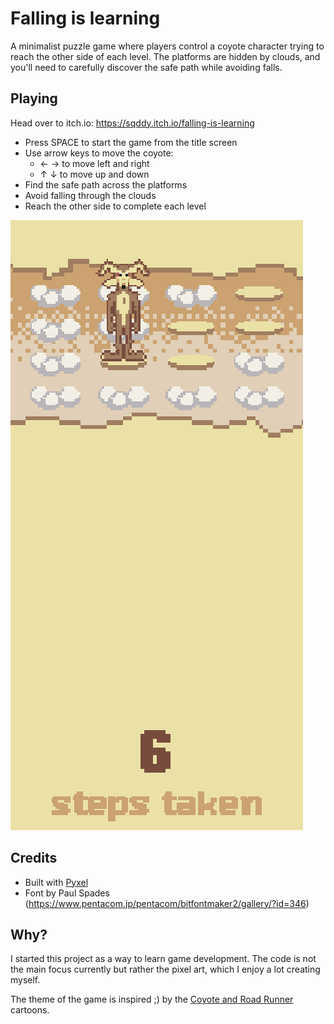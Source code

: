 # Falling is learning

A minimalist puzzle game where players control a coyote character trying to
reach the other side of each level. The platforms are hidden by clouds, and
you'll need to carefully discover the safe path while avoiding falls.

## Playing

Head over to itch.io: https://sqddy.itch.io/falling-is-learning

- Press SPACE to start the game from the title screen
- Use arrow keys to move the coyote:
  - ← → to move left and right
  - ↑ ↓ to move up and down
- Find the safe path across the platforms
- Avoid falling through the clouds
- Reach the other side to complete each level

![](screenshot.png)

## Credits

* Built with [Pyxel](https://github.com/kitao/pyxel)
* Font by Paul Spades (https://www.pentacom.jp/pentacom/bitfontmaker2/gallery/?id=346)

## Why?

I started this project as a way to learn game development. The code is not the
main focus currently but rather the pixel art, which I enjoy a lot creating
myself.

The theme of the game is inspired ;) by the [Coyote and Road
Runner](https://en.wikipedia.org/wiki/Wile_E._Coyote_and_the_Road_Runner)
cartoons.

